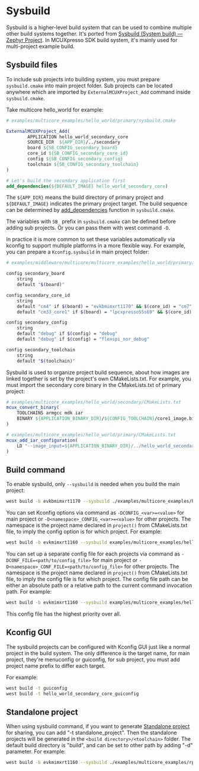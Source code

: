 # Sysbuild

Sysbuild is a higher-level build system that can be used to combine multiple other build systems together. It's ported from [Sysbuild (System build) — Zephyr Project](https://docs.zephyrproject.org/latest/build/sysbuild/index.html#sysbuild-zephyr-application). In MCUXpresso SDK build system, it's mainly used for multi-project example build.

## Sysbuild files

To include sub projects into building system, you must prepare `sysbuild.cmake` into main project folder. Sub projects can be located anywhere which are imported by `ExternalMCUXProject_Add` command inside `sysbuild.cmake`. 

Take multicore hello_world for example:

```cmake
# examples/multicore_examples/hello_world/primary/sysbuild.cmake

ExternalMCUXProject_Add(
        APPLICATION hello_world_secondary_core
        SOURCE_DIR  ${APP_DIR}/../secondary
        board ${SB_CONFIG_secondary_board}
        core_id ${SB_CONFIG_secondary_core_id}
        config ${SB_CONFIG_secondary_config}
        toolchain ${SB_CONFIG_secondary_toolchain}
)

# Let's build the secondary application first
add_dependencies(${DEFAULT_IMAGE} hello_world_secondary_core)
```

The `${APP_DIR}` means the build directory of primary project and `${DEFAULT_IMAGE}` indicates the primary project target. The build sequence can be determined by [add_dependencies](https://cmake.org/cmake/help/latest/command/add_dependencies.html#add-dependencies) function in `sysbuild.cmake`.

The variables with `SB_` prefix in `sysbuild.cmake` can be defined before adding sub projects. Or you can pass them with west command `-D`.

In practice it is more common to set these variables automatically via kconfig to support multiple platforms in a more flexible way. For example, you can prepare a `Kconfig.sysbuild` in main project folder:

```bash
# examples/middleware/multicore/multicore_examples/hello_world/primary/Kconfig.sysbuild

config secondary_board
    string
    default "$(board)"

config secondary_core_id
    string
    default "cm4" if $(board) = "evkbmimxrt1170" && $(core_id) = "cm7"
    default "cm33_core1" if $(board) = "lpcxpresso55s69" && $(core_id) = "cm33_core0"

config secondary_config
    string
    default "debug" if $(config) = "debug"
    default "debug" if $(config) = "flexspi_nor_debug"

config secondary_toolchain
    string
    default "$(toolchain)"
```

Sysbuild is used to organize project build sequence, about how images are linked together is set by the project's own CMakeLists.txt. For example, you must import the secondary core binary in the CMakeLists.txt of primary project:

```cmake
# examples/multicore_examples/hello_world/secondary/CMakeLists.txt
mcux_convert_binary(
    TOOLCHAINS armgcc mdk iar
    BINARY ${APPLICATION_BINARY_DIR}/${CONFIG_TOOLCHAIN}/core1_image.bin
)

# examples/multicore_examples/hello_world/primary/CMakeLists.txt
mcux_add_iar_configuration(
    LD "--image_input=${APPLICATION_BINARY_DIR}/../hello_world_secondary_core/iar/core1_image.bin,_core1_image,   __core1_image,4 "
)
```

## Build command

To enable sysbuild, only `--sysbuild` is needed when you build the main project:

```bash
west build -b evkbmimxrt1170 --sysbuild ./examples/multicore_examples/hello_world/primary -Dcore_id=cm7  --config flexspi_nor_debug --toolchain=armgcc -p always
```

You can set Kconfig options via command as `-DCONFIG_<var>=<value>` for main project or `-D<namespace>_CONFIG_<var>=<value>` for other projects.
The namespace is the project name declared in `project()` from CMakeLists.txt file, to imply the config option is for which project. For example:
```bash
west build -b evkmimxrt1160 --sysbuild examples/multicore_examples/hello_world/primary -d build -Dcore_id=cm7 --toolchain iar -DCONFIG_MCUX_COMPONENT_driver.lpi2c=y -Dhello_world_secondary_core_CONFIG_MCUX_COMPONENT_driver.lpi2c=y  -p always
```

You can set up a separate config file for each projects via command as `-DCONF_FILE=<path/to/config_file>` for main project or `-D<namespace>_CONF_FILE=<path/to/config_file>` for other projects. The namespace is the project name declared in `project()` from CMakeLists.txt file, to imply the config file is for which project. The config file path can be either an absolute path or a relative path to the current command invocation path. For example:
```bash
west build -b evkmimxrt1160 --sysbuild examples/multicore_examples/hello_world/primary -d build -Dcore_id=cm7 --toolchain iar -DCONF_FILE="./examples/multicore_examples/hello_world/prj-static.conf" -Dhello_world_secondary_core_CONF_FILE="./examples/multicore_examples/hello_world/prj-static.conf" -p always
```
This config file has the highest priority over all.

## Kconfig GUI

The sysbuild projects can be configured with Kconfig GUI just like a normal project in the build system. The only difference is the target name, for main project, they're menuconfig or guiconfig, for sub project, you must add project name prefix to differ each target. 

For example:

```bash
west build -t guiconfig
west build -t hello_world_secondary_core_guiconfig
```

## Standalone project

When using sysbuild command, if you want to generate [Standalone project](./../sdk/example_development.md#standalone-examples) for sharing, you can add "-t standalone_project". Then the standalone projects will be generated in the `<build directory>/<toolchain>` folder. The default build directory is "build", and can be set to other path by adding "-d" parameter.
For example: 
```bash
west build -b evkmimxrt1160 --sysbuild ./examples/multicore_examples/rpmsg_lite_pingpong/primary -Dcore_id=cm7 --toolchain iar -p always -t standalone_project -d build_rpmsg_lite_pingpong
```